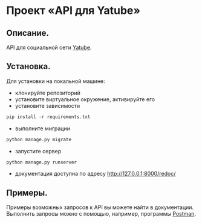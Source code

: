 # Проект «API для Yatube»

## Описание.
API для социальной сети [Yatube](https://github.com/kirrik/yatube_sn).

## Установка.
Для установки на локальной машине:
- клонируйте репозиторий
- установите виртуальное окружение, активируйте его
- установите зависимости
```python
pip install -r requirements.txt
```
- выполните миграции
```python
python manage.py migrate
```
- запустите сервер
```python
python manage.py runserver
```
- документация доступна по адресу http://127.0.0.1:8000/redoc/

## Примеры.
Примеры возможных запросов к API вы можете найти в документации.
Выполнить запросы можно с помощью, например, программы [Postman](https://www.postman.com/downloads/).